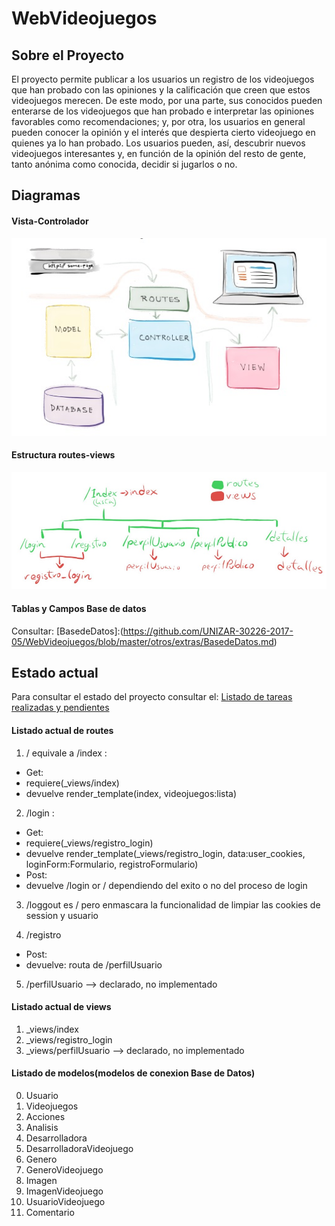 # WebVideojuegos

## Sobre el Proyecto

El proyecto permite publicar a los usuarios un registro de los videojuegos que han probado con las opiniones y la calificación que creen que estos videojuegos merecen. De este modo, por una parte, sus conocidos pueden enterarse de los videojuegos que han probado e interpretar las opiniones favorables como recomendaciones; y, por otra, los usuarios en general pueden conocer la opinión y el interés que despierta cierto videojuego en quienes ya lo han probado. Los usuarios pueden, así, descubrir nuevos videojuegos interesantes y, en función de la opinión del resto de gente, tanto anónima como conocida, decidir si jugarlos o no.


## Diagramas
#### Vista-Controlador
 ![Modelo Vista-Controlador](https://github.com/UNIZAR-30226-2017-05/WebVideojuegos/blob/master/otros/img/m-v-controlador.jpg?raw=true)

#### Estructura routes-views
 ![Routes-Views](https://github.com/UNIZAR-30226-2017-05/WebVideojuegos/blob/master/otros/img/route-view.jpg?raw=true)
 
#### Tablas y Campos Base de datos
Consultar: 
[BasedeDatos]:(https://github.com/UNIZAR-30226-2017-05/WebVideojuegos/blob/master/otros/extras/BasedeDatos.md)

## Estado actual
Para consultar el estado del proyecto consultar el:
[Listado de tareas realizadas y pendientes](https://github.com/UNIZAR-30226-2017-05/WebVideojuegos/blob/master/web/TODO.md)

#### Listado actual de routes
1. / equivale a /index :
 * Get:
 * requiere(_views/index)
 * devuelve render_template(index, videojuegos:lista) 
 
2. /login : 
 * Get:
 * requiere(_views/registro_login)
 * devuelve render_template(_views/registro_login, data:user_cookies, loginForm:Formulario, registroFormulario) 
 * Post:
 * devuelve /login or / dependiendo del exito o no del proceso de login  
 
3. /loggout es / pero enmascara la funcionalidad de limpiar las cookies de session y usuario 

4. /registro
 * Post:
 * devuelve: routa de /perfilUsuario

5. /perfilUsuario --> declarado, no implementado

#### Listado actual de views
1. _views/index
2. _views/registro_login
3. _views/perfilUsuario --> declarado, no implementado

#### Listado de modelos(modelos de conexion Base de Datos)
0. Usuario
1. Videojuegos
2. Acciones
3. Analisis
4. Desarrolladora
5. DesarrolladoraVideojuego
6. Genero
7. GeneroVideojuego
8. Imagen
9. ImagenVideojuego
10. UsuarioVideojuego
11. Comentario
